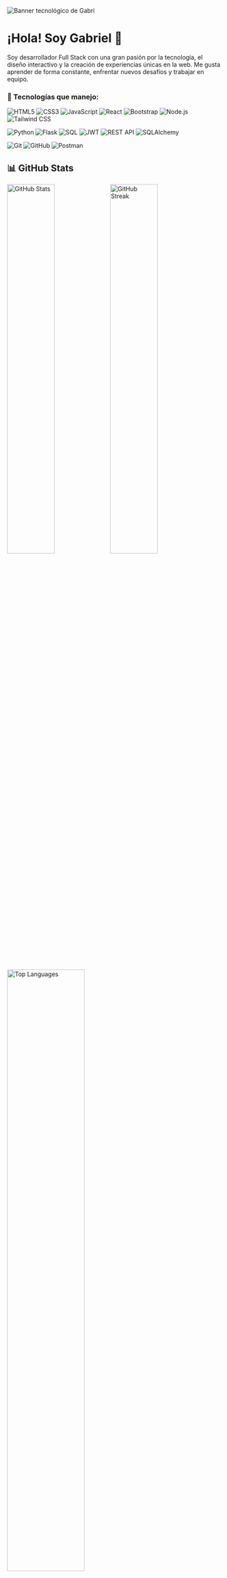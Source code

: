 ![Banner tecnológico de Gabri](https://sdmntprsouthcentralus.oaiusercontent.com/files/00000000-699c-61f7-bb47-556bd47b5f74/raw?se=2025-04-21T09%3A28%3A37Z&sp=r&sv=2024-08-04&sr=b&scid=4b9b4267-20a9-5cdb-9b04-768ce8c90db9&skoid=dfdaf859-26f6-4fed-affc-1befb5ac1ac2&sktid=a48cca56-e6da-484e-a814-9c849652bcb3&skt=2025-04-20T23%3A11%3A17Z&ske=2025-04-21T23%3A11%3A17Z&sks=b&skv=2024-08-04&sig=SdWqc3jz97Yk9gcoe%2BR4A024DORCjzMQ5fFls0qXtJQ%3D)
# ¡Hola! Soy Gabriel 👋

Soy desarrollador Full Stack con una gran pasión por la tecnología, el diseño interactivo y la creación de experiencias únicas en la web. Me gusta aprender de forma constante, enfrentar nuevos desafíos y trabajar en equipo.

### 💼 Tecnologías que manejo:

![HTML5](https://img.shields.io/badge/HTML5-E34F26?style=for-the-badge&logo=html5&logoColor=white)
![CSS3](https://img.shields.io/badge/CSS3-1572B6?style=for-the-badge&logo=css3&logoColor=white)
![JavaScript](https://img.shields.io/badge/JavaScript-F7DF1E?style=for-the-badge&logo=javascript&logoColor=black)
![React](https://img.shields.io/badge/React-20232A?style=for-the-badge&logo=react&logoColor=61DAFB)
![Bootstrap](https://img.shields.io/badge/Bootstrap-563D7C?style=for-the-badge&logo=bootstrap&logoColor=white)
![Node.js](https://img.shields.io/badge/Node.js-339933?style=for-the-badge&logo=nodedotjs&logoColor=white)
![Tailwind CSS](https://img.shields.io/badge/Tailwind-38B2AC?style=for-the-badge&logo=tailwind-css&logoColor=white)

![Python](https://img.shields.io/badge/Python-3776AB?style=for-the-badge&logo=python&logoColor=white)
![Flask](https://img.shields.io/badge/Flask-000000?style=for-the-badge&logo=flask&logoColor=white)
![SQL](https://img.shields.io/badge/SQL-4479A1?style=for-the-badge&logo=mysql&logoColor=white)
![JWT](https://img.shields.io/badge/JWT-000000?style=for-the-badge&logo=JSON%20web%20tokens&logoColor=white)
![REST API](https://img.shields.io/badge/API-REST-blue?style=for-the-badge)
![SQLAlchemy](https://img.shields.io/badge/SQLAlchemy-100000?style=for-the-badge&logo=sqlalchemy&logoColor=white)

![Git](https://img.shields.io/badge/Git-F05032?style=for-the-badge&logo=git&logoColor=white)
![GitHub](https://img.shields.io/badge/GitHub-181717?style=for-the-badge&logo=github&logoColor=white)
![Postman](https://img.shields.io/badge/Postman-FF6C37?style=for-the-badge&logo=postman&logoColor=white)

## 📊 GitHub Stats

<div align="start">
  <img src="https://github-readme-stats.vercel.app/api?username=gabriel-jimenez93&show_icons=true&theme=tokyonight&hide_border=true" alt="GitHub Stats" width="47%" />
  <img src="https://github-readme-streak-stats.herokuapp.com/?user=gabriel-jimenez93&theme=tokyonight&hide_border=true" alt="GitHub Streak" width="47%" />
</div>

<div align="start">
  <img src="https://github-readme-stats.vercel.app/api/top-langs/?username=gabriel-jimenez93&layout=compact&theme=tokyonight&hide_border=true" alt="Top Languages" width="60%" />
</div>


## 🌐 Contacto

[![LinkedIn](https://img.shields.io/badge/LinkedIn-0A66C2?style=for-the-badge&logo=linkedin&logoColor=white)](https://www.linkedin.com/in/gabriel-angel-jim%C3%A9nez-montoya-b9b6a1320/)
[![Gmail](https://img.shields.io/badge/Gmail-D14836?style=for-the-badge&logo=gmail&logoColor=white)](mailto:gabo0813ajm@gmail.com)


---

**"El código es como la magia... pero real."** ✨  
Gracias por visitar mi perfil 👾
